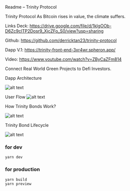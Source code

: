
Readme – Trinity Protocol

 Trinity Protocol 
As Bitcoin rises in value, the climate suffers. 

Links
Deck:  https://drive.google.com/file/d/1kIgOOb-D6Zc9clTP2Dosr9_XjcZFo_S0/view?usp=sharing

Github:  https://github.com/derricktan23/trinity-protocol

Dapp V.1: https://trinity-front-end-3xr4wr.spheron.app/

Video:  https://www.youtube.com/watch?v=ZByCaZFm814


Connect Real World Green Projects to Defi Investors. 
 

  
Dapp Architecture

![alt text](https://user-images.githubusercontent.com/108317502/180595305-de19a63c-c2b0-4df0-a510-fbb357b8ca14.png)
 

User Flow
![alt text](https://user-images.githubusercontent.com/108317502/180595308-884050bc-8d9d-4d9c-86c2-a01e0647dea8.png)

 

How Trinity Bonds Work?

 ![alt text](https://user-images.githubusercontent.com/108317502/180595310-3e53bed6-1c94-4463-8c8c-d26a3b65145b.png)



Trinity Bond Lifecycle
 
![alt text](https://user-images.githubusercontent.com/108317502/180595312-17664a2f-2e5f-4a42-9803-75a7c5bac108.png)




### for dev
```
yarn dev
```

### for production
```
yarn build
yarn preview
```
